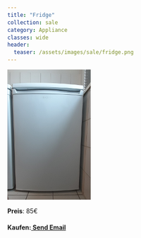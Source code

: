 ```yaml
---
title: "Fridge"
collection: sale
category: Appliance
classes: wide
header: 
  teaser: /assets/images/sale/fridge.png
---
```




<a href="">
  <img src="/assets/images/sale/fridge.png" alt="Fridge">
</a>

**Preis**: 85€


#### Kaufen:<a href = "mailto: digitaldasler@gmail.com?subject = Fridge"> Send Email </a>


